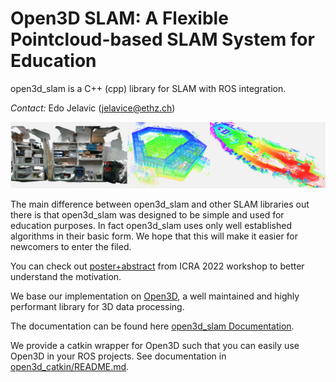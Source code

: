 # Open3D SLAM: A Flexible Pointcloud-based SLAM System for Education

open3d_slam is a C++ (cpp) library for SLAM with ROS integration. 

*Contact:* Edo Jelavic (jelavice@ethz.ch)

![title_img](documentation/images/o3d_slam.png)


The main difference between open3d_slam and other SLAM libraries out there is that open3d_slam was designed
to be simple and used for education purposes. In fact open3d_slam uses only well established algorithms in their basic form.
We hope that this will make it easier for newcomers to enter the filed.

You can check out [poster+abstract](https://www.research-collection.ethz.ch/handle/20.500.11850/551852) from ICRA 2022 workshop to
better understand the motivation.

We base our implementation on [Open3D](http://www.open3d.org/), a well maintained and highly performant library for
3D data processing.

The documentation can be found here [open3d_slam Documentation](https://open3d-slam.readthedocs.io/en/latest/).

We provide a catkin wrapper for Open3D such that you can easily use Open3D in your ROS projects. See documentation in
[open3d_catkin/README.md](https://github.com/leggedrobotics/open3d_slam/tree/master/open3d_catkin).


